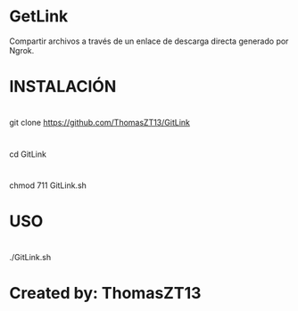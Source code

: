 # GetLink
Compartir archivos a través de un enlace de descarga directa generado por Ngrok.
#
# INSTALACIÓN
#
git clone https://github.com/ThomasZT13/GitLink
#
cd GitLink
#
chmod 711 GitLink.sh
#
# USO
#
./GitLink.sh
#
# Created by: ThomasZT13
